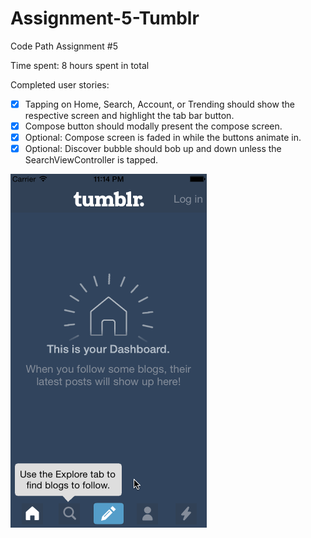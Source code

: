 # Assignment-5-Tumblr
Code Path Assignment #5

Time spent: 8 hours spent in total

Completed user stories:

* [x] Tapping on Home, Search, Account, or Trending should show the respective screen and highlight the tab bar button.
* [x] Compose button should modally present the compose screen.
* [x] Optional: Compose screen is faded in while the buttons animate in.
* [x] Optional: Discover bubble should bob up and down unless the SearchViewController is tapped.

![tumblr](/Images/tumblr.gif)
